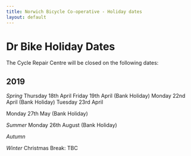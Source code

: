 ```yaml
---
title: Norwich Bicycle Co-operative - Holiday dates
layout: default
---
```


# Dr Bike Holiday Dates

The Cycle Repair Centre will be closed on the following dates:


## 2019

_Spring_
Thursday 18th April
Friday 19th April (Bank Holiday)
Monday 22nd April (Bank Holiday)
Tuesday 23rd April

Monday 27th May (Bank Holiday)

_Summer_
Monday 26th August (Bank Holiday)

_Autumn_

_Winter_
Christmas Break: TBC
